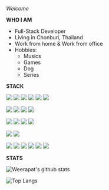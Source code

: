 *Welcome*

**WHO I AM**

- Full-Stack Developer
- Living in Chonburi, Thailand
- Work from home & Work from office
- Hobbies:
  - Musics
  - Games
  - Dog
  - Series

**STACK**

<a href="#"><img src="https://img.shields.io/badge/typescript%20-007ACC.svg?&style=for-the-badge&logo=typescript&logoColor=white"/></a>
<a href="#"><img src="https://img.shields.io/badge/javascript-222222.svg?&style=for-the-badge&logo=javascript&logoColor=F7DF1E"/></a>
<a href="#"><img src="https://img.shields.io/badge/node.js-222222.svg?&style=for-the-badge&logo=node.js&logoColor=339933"/></a>
<a href="#"><img src="https://img.shields.io/badge/html-E34F26.svg?&style=for-the-badge&logo=html5&logoColor=ffffff"/></a>
<a href="#"><img src="https://img.shields.io/badge/python-376B9A.svg?&style=for-the-badge&logo=python&logoColor=ffffff"/></a>
<a href="#"><img src="https://img.shields.io/badge/django-092C1E.svg?&style=for-the-badge&logo=django&logoColor=ffffff"/></a>

<a href="#"><img src="https://img.shields.io/badge/react-61DAFB.svg?&style=for-the-badge&logo=react&logoColor=ffffff" /></a>
<a href="#"><img src="https://img.shields.io/badge/express-000000.svg?&style=for-the-badge&logo=express&logoColor=ffffff" /></a>
<a href="#"><img src="https://img.shields.io/badge/nestjs-E0234E.svg?&style=for-the-badge&logo=nestjs&logoColor=ffffff" /></a>
<a href="#"><img src="https://img.shields.io/badge/kong-003459.svg?&style=for-the-badge&logo=kong&logoColor=ffffff" /></a>

<a href="#"><img src="https://img.shields.io/badge/postgresql-4169E1.svg?&style=for-the-badge&logo=postgresql&logoColor=ffffff"/></a>
<a href="#"><img src="https://img.shields.io/badge/mysql-4479A1.svg?&style=for-the-badge&logo=mysql&logoColor=ffffff"/></a>
<a href="#"><img src="https://img.shields.io/badge/mongo-47A248.svg?&style=for-the-badge&logo=mongodb&logoColor=ffffff"/></a>
<a href="#"><img src="https://img.shields.io/badge/dynamodb-4053D6.svg?&style=for-the-badge&logo=amazon-dynamodb&logoColor=ffffff"/></a>

<a href="#" ><img src="https://img.shields.io/badge/git-F05032.svg?&style=for-the-badge&logo=git&logoColor=ffffff"/></a>
<a href="#" ><img src="https://img.shields.io/badge/docker-2496ED.svg?&style=for-the-badge&logo=docker&logoColor=ffffff"/></a>

<a href="#"><img src="https://img.shields.io/badge/aws lambda-FF9900.svg?&style=for-the-badge&logo=aws-lambda&logoColor=ffffff"/></a>
<a href="#"><img src="https://img.shields.io/badge/aws amplify-FF9900.svg?&style=for-the-badge&logo=aws-amplify&logoColor=ffffff"/></a>
<a href="#"><img src="https://img.shields.io/badge/amazon cloudwatch-FF4F8B.svg?&style=for-the-badge&logo=amazon-cloudwatch&logoColor=ffffff"/></a>
<a href="#"><img src="https://img.shields.io/badge/amazon s3-569A31.svg?&style=for-the-badge&logo=amazon-s3&logoColor=ffffff"/></a>
<a href="#"><img src="https://img.shields.io/badge/amazon ec2-569A31.svg?&style=for-the-badge&logo=amazon-ec2&logoColor=ffffff"/></a>
<a href="#"><img src="https://img.shields.io/badge/amazon api gateway-FF4F8B.svg?&style=for-the-badge&logo=amazon-api-gateway&logoColor=ffffff"/></a>

**STATS**

![Weerapat's github stats](https://github-readme-stats.vercel.app/api?username=Keroro2139&count_private=true&show_icons=true&hide_title=true)

![Top Langs](https://github-readme-stats.vercel.app/api/top-langs/?username=Keroro2139&layout=compact)


